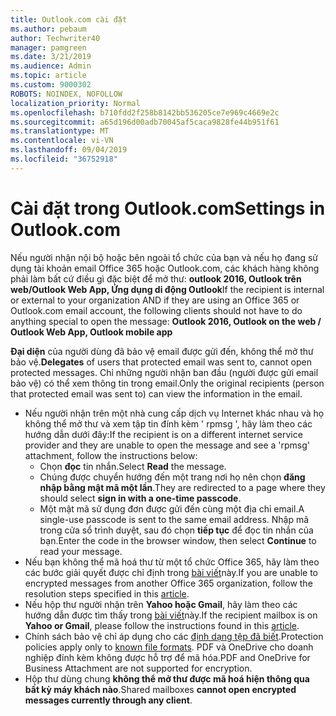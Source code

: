 ```yaml
---
title: Outlook.com cài đặt
ms.author: pebaum
author: Techwriter40
manager: pamgreen
ms.date: 3/21/2019
ms.audience: Admin
ms.topic: article
ms.custom: 9000302
ROBOTS: NOINDEX, NOFOLLOW
localization_priority: Normal
ms.openlocfilehash: b710fdd2f258b8142bb536205ce7e969c4669e2c
ms.sourcegitcommit: a65d196d00adb70045af5caca9828fe44b951f61
ms.translationtype: MT
ms.contentlocale: vi-VN
ms.lasthandoff: 09/04/2019
ms.locfileid: "36752918"
---
```

# <a name="settings-in-outlookcom"></a><span data-ttu-id="fa4be-102">Cài đặt trong Outlook.com</span><span class="sxs-lookup"><span data-stu-id="fa4be-102">Settings in Outlook.com</span></span>

<span data-ttu-id="fa4be-103">Nếu người nhận nội bộ hoặc bên ngoài tổ chức của bạn và nếu họ đang sử dụng tài khoản email Office 365 hoặc Outlook.com, các khách hàng không phải làm bất cứ điều gì đặc biệt để mở thư: **outlook 2016, Outlook trên web/Outlook Web App, Ứng dụng di động Outlook**</span><span class="sxs-lookup"><span data-stu-id="fa4be-103">If the recipient is internal or external to your organization AND if they are using an Office 365 or Outlook.com email account, the following clients should not have to do anything special to open the message: **Outlook 2016, Outlook on the web / Outlook Web App, Outlook mobile app**</span></span>

<span data-ttu-id="fa4be-104">**Đại diện** của người dùng đã bảo vệ email được gửi đến, không thể mở thư bảo vệ.</span><span class="sxs-lookup"><span data-stu-id="fa4be-104">**Delegates** of users that protected email was sent to, cannot open protected messages.</span></span> <span data-ttu-id="fa4be-105">Chỉ những người nhận ban đầu (người được gửi email bảo vệ) có thể xem thông tin trong email.</span><span class="sxs-lookup"><span data-stu-id="fa4be-105">Only the original recipients (person that protected email was sent to) can view the information in the email.</span></span>

- <span data-ttu-id="fa4be-106">Nếu người nhận trên một nhà cung cấp dịch vụ Internet khác nhau&nbsp;và họ không thể mở thư và xem tập tin đính kèm ' rpmsg ', hãy làm theo các hướng dẫn dưới đây:</span><span class="sxs-lookup"><span data-stu-id="fa4be-106">If the recipient is on a different internet service provider and they are&nbsp;unable to open the message and see a 'rpmsg' attachment, follow the instructions below:</span></span>
    - <span data-ttu-id="fa4be-107">Chọn **đọc** tin nhắn.</span><span class="sxs-lookup"><span data-stu-id="fa4be-107">Select **Read** the message.</span></span>
    - <span data-ttu-id="fa4be-108">Chúng được chuyển hướng đến một trang nơi họ nên chọn **đăng nhập bằng mật mã một lần**.</span><span class="sxs-lookup"><span data-stu-id="fa4be-108">They are redirected to a page where they should select **sign in with a one-time passcode**.</span></span>
    - <span data-ttu-id="fa4be-109">Một mật mã sử dụng đơn được gửi đến cùng một địa chỉ email.</span><span class="sxs-lookup"><span data-stu-id="fa4be-109">A single-use passcode is sent to the same email address.</span></span> <span data-ttu-id="fa4be-110">Nhập mã trong cửa sổ trình duyệt, sau đó chọn **tiếp tục** để đọc tin nhắn của bạn.</span><span class="sxs-lookup"><span data-stu-id="fa4be-110">Enter the code in the browser window, then select **Continue** to read your message.</span></span>
- <span data-ttu-id="fa4be-111">Nếu bạn không thể mã hoá thư từ một tổ chức Office 365, hãy làm theo các bước giải quyết được chỉ định trong [bài viết](https://support.office.com/article/known-issues-opening-irm-protected-emails-sent-from-users-in-other-office-365-organizations-0dec0593-a05d-4aa2-8445-9311ebab3164)này.</span><span class="sxs-lookup"><span data-stu-id="fa4be-111">If you are unable to encrypted messages from another Office 365 organization, follow the resolution steps specified in this [article](https://support.office.com/article/known-issues-opening-irm-protected-emails-sent-from-users-in-other-office-365-organizations-0dec0593-a05d-4aa2-8445-9311ebab3164).</span></span>
- <span data-ttu-id="fa4be-112">Nếu hộp thư người nhận trên **Yahoo hoặc Gmail**, hãy làm theo các</span> hướng dẫn được tìm thấy trong [bài viết](https://support.office.com/article/how-do-i-open-a-protected-message-1157a286-8ecc-4b1e-ac43-2a608fbf3098)này.</span><span class="sxs-lookup"><span data-stu-id="fa4be-112">If the recipient mailbox is on **Yahoo or Gmail**, please follow the instructions</span> found in this [article](https://support.office.com/article/how-do-i-open-a-protected-message-1157a286-8ecc-4b1e-ac43-2a608fbf3098).</span></span>
- <span data-ttu-id="fa4be-113">Chính sách bảo vệ chỉ áp dụng cho các [định dạng tệp đã biết](https://docs.microsoft.com/azure/information-protection/rms-client/client-admin-guide-file-types).</span><span class="sxs-lookup"><span data-stu-id="fa4be-113">Protection policies apply only to [known file formats](https://docs.microsoft.com/azure/information-protection/rms-client/client-admin-guide-file-types).</span></span> <span data-ttu-id="fa4be-114">PDF và OneDrive cho doanh nghiệp đính kèm không được hỗ trợ để mã hóa.</span><span class="sxs-lookup"><span data-stu-id="fa4be-114">PDF and OneDrive for Business Attachment are not supported for encryption.</span></span>
- <span data-ttu-id="fa4be-115">Hộp thư dùng chung **không thể mở thư được mã hoá hiện thông qua bất kỳ máy khách nào**.</span><span class="sxs-lookup"><span data-stu-id="fa4be-115">Shared mailboxes **cannot open encrypted messages currently through any client**.</span></span> 

